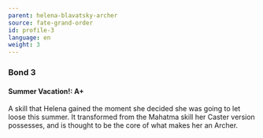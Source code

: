 ```yaml
---
parent: helena-blavatsky-archer
source: fate-grand-order
id: profile-3
language: en
weight: 3
---
```


### Bond 3

#### Summer Vacation!: A+

A skill that Helena gained the moment she decided she was going to let loose this summer. It transformed from the Mahatma skill her Caster version possesses, and is thought to be the core of what makes her an Archer.
